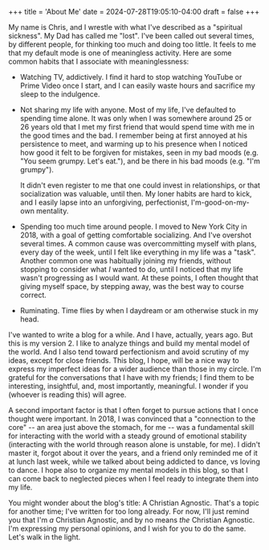 +++
title = 'About Me'
date = 2024-07-28T19:05:10-04:00
draft = false
+++

My name is Chris, and I wrestle with what I've described as a "spiritual sickness".  My Dad has called me "lost".  I've been called out several times, by different people, for thinking too much and doing too little.  It feels to me that my default mode is one of meaningless activity.  Here are some common habits that I associate with meaninglessness:

* Watching TV, addictively.  I find it hard to stop watching YouTube or Prime Video once I start, and I can easily waste hours and sacrifice my sleep to the indulgence.
* Not sharing my life with anyone.  Most of my life, I've defaulted to spending time alone.  It was only when I was somewhere around 25 or 26 years old that I met my first friend that would spend time with me in the good times and the bad.  I remember being at first annoyed at his persistence to meet, and warming up to his presence when I noticed how good it felt to be forgiven for mistakes, seen in my bad moods (e.g. "You seem grumpy.  Let's eat."), and be there in his bad moods (e.g. "I'm grumpy").

  It didn't even register to me that one could invest in relationships, or that socialization was valuable, until then.  My loner habits are hard to kick, and I easily lapse into an unforgiving, perfectionist, I'm-good-on-my-own mentality.
* Spending too much time around people.  I moved to New York City in 2018, with a goal of getting comfortable socializing.  And I've overshot several times.  A common cause was overcommitting myself with plans, every day of the week, until I felt like everything in my life was a "task".  Another common one was habitually joining my friends, without stopping to consider what _I_ wanted to do, until I noticed that my life wasn't progressing as I would want.  At these points, I often thought that giving myself space, by stepping away, was the best way to course correct.
* Ruminating.  Time flies by when I daydream or am otherwise stuck in my head.

I've wanted to write a blog for a while.  And I have, actually, years ago.  But this is my version 2.  I like to analyze things and build my mental model of the world.  And I also tend toward perfectionism and avoid scrutiny of my ideas, except for close friends.  This blog, I hope, will be a nice way to express my imperfect ideas for a wider audience than those in my circle.  I'm grateful for the conversations that I have with my friends; I find them to be interesting, insightful, and, most importantly, meaningful.  I wonder if you (whoever is reading this) will agree.

A second important factor is that I often forget to pursue actions that I once thought were important.  In 2018, I was convinced that a "connection to the core" -- an area just above the stomach, for me -- was a fundamental skill for interacting with the world with a steady ground of emotional stability (interacting with the world through reason alone is unstable, for me).  I didn't master it, forgot about it over the years, and a friend only reminded me of it at lunch last week, while we talked about being addicted to dance, vs loving to dance.  I hope also to organize my mental models in this blog, so that I can come back to neglected pieces when I feel ready to integrate them into my life.

You might wonder about the blog's title: A Christian Agnostic.  That's a topic for another time; I've written for too long already.  For now, I'll just remind you that I'm _a_ Christian Agnostic, and by no means _the_ Christian Agnostic.   I'm expressing my personal opinions, and I wish for you to do the same.  Let's walk in the light.